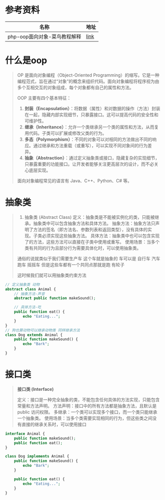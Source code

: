 # 参考资料

| 名称                         | 地址                                            |
| ---------------------------- | ----------------------------------------------- |
| php-oop面向对象-菜鸟教程解释 | [link](https://www.runoob.com/php/php-oop.html) |

#  什么是oop

> OP 是面向对象编程（Object-Oriented Programming）的缩写。它是一种编程范式，旨在通过“对象”的概念来组织代码。面向对象编程将程序视为由多个互相交互的对象组成，每个对象都有自己的属性和方法。
>
> OOP 主要有四个基本特征：
>
> 1. **封装（Encapsulation）**：将数据（属性）和对数据的操作（方法）封装在一起，隐藏内部实现细节，只暴露接口。这可以提高代码的安全性和可维护性。
> 2. **继承（Inheritance）**：允许一个类继承另一个类的属性和方法，从而复用代码。子类可以扩展或修改父类的行为。
> 3. **多态（Polymorphism）**：不同的对象可以对相同的方法做出不同的响应。通过继承和方法重载（或重写），可以实现不同对象间的行为差异。
> 4. **抽象（Abstraction）**：通过定义抽象类或接口，隐藏复杂的实现细节，只暴露重要的功能接口。让开发者能够关注更高层次的设计，而不必关心底层实现。
>
> 面向对象编程常见的语言有 Java、C++、Python、C# 等。

# 抽象类

> 1. 抽象类 (Abstract Class)
> 定义：抽象类是不能被实例化的类，只能被继承。抽象类中可以包含抽象方法和具体方法。
> 抽象方法：抽象方法只声明了方法的签名（即方法名、参数列表和返回类型），没有具体的实现。子类必须实现这些抽象方法。
> 具体方法：抽象类中也可以包含实现了的方法，这些方法可以直接在子类中使用或重写。
> 使用场景：当多个类有共同的行为且部分行为需要具体化时，可以使用抽象类。
>
> 通俗的说就类似于我们需要生产车  这个车就是抽象的  车可以是  自行车  汽车 跑车 摇摇车 但是这些车都有一个共同点那就是跑  有轮子
>
> 这时候我们就可以用抽象类约束方法  

```php
// 定义抽象类 动物  
abstract class Animal {
    // 抽象方法-声音
    abstract public function makeSound();

    // 具体方法-吃
    public function eat() {
        echo "Eating...";
    }
}
// 狗也算动物可以继承动物类 同样继承方法
class Dog extends Animal {
    public function makeSound() {
        echo "Bark";
    }
}
```

# 接口类

> **接口类 (Interface)**
>
> 定义：接口是一种完全抽象的类，不能包含任何具体的方法实现，只能包含常量和方法声明。
> 方法声明：接口中的所有方法都是抽象方法，且默认是 public 访问权限。
> 多继承：一个类可以实现多个接口，而一个类只能继承一个抽象类。
> 使用场景：当多个类需要实现相同的行为，但这些类之间没有直接的继承关系时，可以使用接口

```php
interface Animal {
    public function makeSound();
    public function eat();
}

class Dog implements Animal {
    public function makeSound() {
        echo "Bark";
    }

    public function eat() {
        echo "Eating...";
    }
}
```





